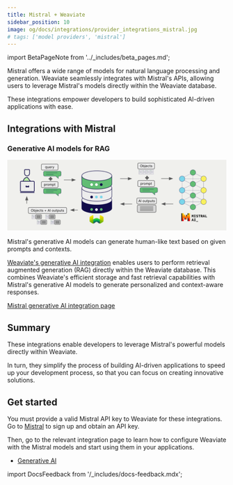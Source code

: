 ```yaml
---
title: Mistral + Weaviate
sidebar_position: 10
image: og/docs/integrations/provider_integrations_mistral.jpg
# tags: ['model providers', 'mistral']
---
```


import BetaPageNote from '../_includes/beta_pages.md';

<BetaPageNote />

Mistral offers a wide range of models for natural language processing and generation. Weaviate seamlessly integrates with Mistral's APIs, allowing users to leverage Mistral's models directly within the Weaviate database.

These integrations empower developers to build sophisticated AI-driven applications with ease.

## Integrations with Mistral

### Generative AI models for RAG

![Single prompt RAG integration generates individual outputs per search result](../_includes/integration_mistral_rag_single.png)

Mistral's generative AI models can generate human-like text based on given prompts and contexts.

[Weaviate's generative AI integration](./generative.md) enables users to perform retrieval augmented generation (RAG) directly within the Weaviate database. This combines Weaviate's efficient storage and fast retrieval capabilities with Mistral's generative AI models to generate personalized and context-aware responses.

[Mistral generative AI integration page](./generative.md)

## Summary

These integrations enable developers to leverage Mistral's powerful models directly within Weaviate.

In turn, they simplify the process of building AI-driven applications to speed up your development process, so that you can focus on creating innovative solutions.

## Get started

You must provide a valid Mistral API key to Weaviate for these integrations. Go to [Mistral](https://mistral.ai/) to sign up and obtain an API key.

Then, go to the relevant integration page to learn how to configure Weaviate with the Mistral models and start using them in your applications.

- [Generative AI](./generative.md)

import DocsFeedback from '/_includes/docs-feedback.mdx';

<DocsFeedback/>
